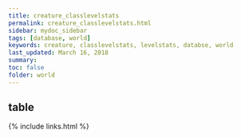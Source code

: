 ```yaml
---
title: creature_classlevelstats
permalink: creature_classlevelstats.html
sidebar: mydoc_sidebar
tags: [database, world]
keywords: creature, classlevelstats, levelstats, databse, world
last_updated: March 16, 2018
summary:
toc: false
folder: world
---
```


## table

{% include links.html %}